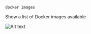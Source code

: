 ```
docker images
```
Show a list of Docker images available

![Alt text](/screenshots/s1.png?raw=true "Command-1")